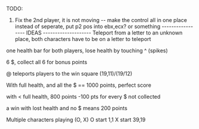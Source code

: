 TODO:
1. Fix the 2nd player, it is not moving
		-- make the control all in one place instead of seperate, put p2 pos into ebx,ecx? or something
----------------- IDEAS --------------------
Teleport from a letter to an unknown place, both characters have to be on a letter to teleport

one health bar for both players, lose health by touching ^ (spikes)

6 $, collect all 6 for bonus points

@ teleports players to the win square (19,11)/(19/12)

With full health, and all the $ == 1000 points, perfect score

with < full health, 800 points
-100 pts for every $ not collected


 a win with lost health and no $ means 200 points






Multiple characters playing (O, X)
O start 1,1
X start 39,19
